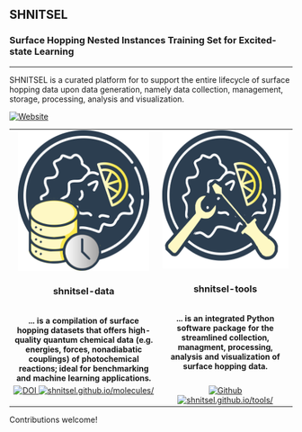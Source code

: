 ## SHNITSEL
### Surface Hopping Nested Instances Training Set for Excited-state Learning

-------------------------

SHNITSEL is a curated platform for to support the entire lifecycle of surface hopping data upon data generation, namely data collection, management, storage, processing, analysis and visualization.

[![Website](https://img.shields.io/badge/Website-shnitsel.github.io-yellow.svg)](https://shnitsel.github.io/)

<table>
  <tr>
    <td align="center" width="400" valign="top">
      <img src="https://github.com/SHNITSEL/shnitsel/blob/main/logo_shnitsel-data.png" height="250"><br>
      <h3><b>shnitsel-data<b></h3>
        <br>
        ... is a compilation of surface hopping datasets that offers high-quality quantum chemical data (e.g. energies, forces, nonadiabatic couplings) of photochemical reactions; ideal for benchmarking and machine learning applications.
        <br>
    </td>
    <td align="center" width="400" valign="top">
      <img src="https://github.com/SHNITSEL/shnitsel/blob/main/logo_shnitsel-tools.png" height="246"><br>
      <h3><b>shnitsel-tools<b></h3>
      <br>
      ... is an integrated Python software package for the streamlined collection, managment, processing, analysis and visualization of surface hopping data.
        <br>
    </td>
  </tr>
  <tr>
    <td align="center" width="400" valign="top">
        <a href="https://zenodo.org/records/15482819">
          <img src="https://img.shields.io/badge/Dataset-Zenodo-yellow.svg" alt="DOI">
        </a>
      <a href="https://shnitsel.github.io/molecules/">
          <img src="https://img.shields.io/badge/Website-shnitsel.github.io/molecules-yellow.svg" alt="shnitsel.github.io/molecules/">
      </a>
    </td>
    <td align="center" width="400" valign="top">
      <a href="https://github.com/SHNITSEL/shnitsel-tools">
          <img src="https://img.shields.io/badge/Code-Github-yellow.svg" alt="Github">
      </a>
      <a href="https://shnitsel.github.io/tools/">
          <img src="https://img.shields.io/badge/Website-shnitsel.github.io/tools-yellow.svg" alt="shnitsel.github.io/tools/">
      </a>
    </td>
  </tr>
</table>

Contributions welcome!

<!--
**SHNITSEL/shnitsel** is a ✨ _special_ ✨ repository because its `README.md` (this file) appears on your GitHub profile.

Here are some ideas to get you started:

(<i>e.g.</i>, photodissociation, isomerization, and electrocyclic reactions)
<div align="center">
  <h1>SHNITSEL</h1>
  <img src="https://github.com/SHNITSEL/shnitsel/blob/main/shnitsel_logo.png" alt="SHNITSEL Logo" width="200px">
  <h3>Surface Hopping Nested Instances Training Set for Excited-state Learning</h3>
</div>

-->
